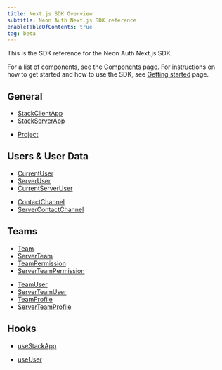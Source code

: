 ```yaml
---
title: Next.js SDK Overview
subtitle: Neon Auth Next.js SDK reference
enableTableOfContents: true
tag: beta
---
```


This is the SDK reference for the Neon Auth Next.js SDK.

For a list of components, see the [Components](/docs/neon-auth/components/components) page. For instructions on how to get started and how to use the SDK, see [Getting started](/docs/guides/get-started) page.

## General

<div style={{ display: 'flex', gap: '2rem' }}>
  <ul style={{ flex: 1 }}>
    <li><a href="/docs/neon-auth/sdk/nextjs/objects/stack-app#stackclientapp">StackClientApp</a></li>
    <li><a href="/docs/neon-auth/sdk/nextjs/objects/stack-app#stackserverapp">StackServerApp</a></li>
  </ul>
  <ul style={{ flex: 1 }}>
    <li><a href="/docs/neon-auth/sdk/nextjs/types/project#project">Project</a></li>
  </ul>
</div>

## Users & User Data

<div style={{ display: 'flex', gap: '2rem' }}>
  <ul style={{ flex: 1 }}>
    <li><a href="/docs/neon-auth/sdk/nextjs/types/user#currentuser">CurrentUser</a></li>
    <li><a href="/docs/neon-auth/sdk/nextjs/types/user#serveruser">ServerUser</a></li>
    <li><a href="/docs/neon-auth/sdk/nextjs/types/user#currentserveruser">CurrentServerUser</a></li>
  </ul>
  <ul style={{ flex: 1 }}>
    <li><a href="/docs/neon-auth/sdk/nextjs/types/contact-channel#contactchannel">ContactChannel</a></li>
    <li><a href="/docs/neon-auth/sdk/nextjs/types/contact-channel#servercontactchannel">ServerContactChannel</a></li>
  </ul>
</div>

## Teams

<div style={{ display: 'flex', gap: '2rem' }}>
  <ul style={{ flex: 1}}>
    <li><a href="/docs/neon-auth/sdk/nextjs/types/team#team">Team</a></li>
    <li><a href="/docs/neon-auth/sdk/nextjs/types/team#serverteam">ServerTeam</a></li>
    <li><a href="/docs/neon-auth/sdk/nextjs/types/team-permission#teampermission">TeamPermission</a></li>
    <li><a href="/docs/neon-auth/sdk/nextjs/types/team-permission#serverteampermission">ServerTeamPermission</a></li>
  </ul>
  <ul style={{ flex: 1 }}>
    <li><a href="/docs/neon-auth/sdk/nextjs/types/team-user#teamuser">TeamUser</a></li>
    <li><a href="/docs/neon-auth/sdk/nextjs/types/team-user#serverteamuser">ServerTeamUser</a></li>
    <li><a href="/docs/neon-auth/sdk/nextjs/types/team-profile#teamprofile">TeamProfile</a></li>
    <li><a href="/docs/neon-auth/sdk/nextjs/types/team-profile#serverteamprofile">ServerTeamProfile</a></li>
  </ul>
</div>

## Hooks

<div style={{ display: 'flex', gap: '2rem' }}>
  <ul style={{ flex: 1 }}>
    <li><a href="/docs/neon-auth/sdk/nextjs/hooks/use-stack-app">useStackApp</a></li>
  </ul>
  <ul style={{ flex: 1 }}>
    <li><a href="/docs/neon-auth/sdk/nextjs/hooks/use-user">useUser</a></li>
  </ul>
</div>